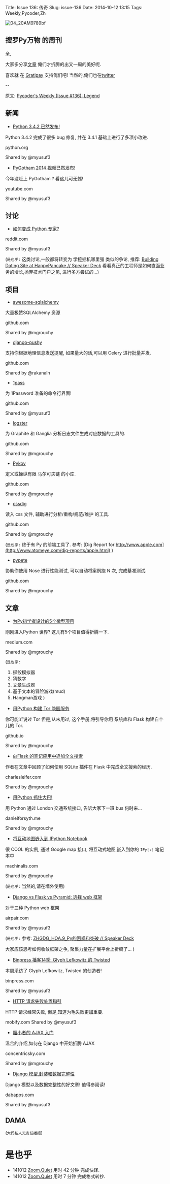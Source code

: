 Title: Issue 136: 传奇
Slug: issue-136
Date: 2014-10-12 13:15
Tags: Weekly,Pycoder,Zh 

![04_20AM9789bf](https://gallery.mailchimp.com/9735795484d2e4c204da82a29/images/Image_202014_01_22_20at_2010.45.04_20AM9789bf.png)

##  搜罗Py万物 的周刊

亲,

大家多分享[文章](http://pycoders.com/submissions/) 
俺们才折腾的出又一周的美好呢.

喜欢就
在 [Gratipay](https://www.gratipay.com/PycodersWeekly)
支持俺们吧!
当然的,俺们也在[twitter](http://www.twitter.com/pycoders)


--

原文: [Pycoder's Weekly (Issue #136): Legend](http://us4.campaign-archive1.com/?u=9735795484d2e4c204da82a29&id=6bfdfe321c&e=889f3f6a05)

## 新闻

- [Python 3.4.2 已然发布!](https://mail.python.org/pipermail/python-dev/2014-October/136588.html)

Python 3.4.2 完成了很多 bug 修复,
并在 3.4.1 基础上进行了多项小改进.

python.org

Shared by @myusuf3
 

- [PyGotham 2014 视频已然发布!](https://www.youtube.com/channel/UC45KSayx_kwQAnhpaPAuVkw)

今年没赶上 PyGotham ? 看这儿可无憾!

youtube.com

Shared by @myusuf3


## 讨论
- [如何变成 Python 专家?](http://www.reddit.com/r/Python/comments/2i78rk/how_to_become_a_proficient_python_programmer/)

reddit.com

Shared by @myusuf3

(`是也乎:`
这类讨论,一般都将转变为 学挖掘机哪里强 类似的争论,
推荐: [Building Dating Site at HappyPancake // Speaker Deck](https://speakerdeck.com/zoomquiet/building-dating-site-at-happypancake)
看看真正的工程师是如何直面业务的增长,抛弃技术门户之见,
进行多方尝试的...)


## 项目
- [awesome-sqlalchemy](https://github.com/dahlia/awesome-sqlalchemy)

大量极赞SQLAlchemy 资源

github.com

Shared by @mgrouchy
 

- [django-pushy](https://github.com/rakanalh/django-pushy)

支持你根据地理信息发送提醒,
如果量大的话,可以用 Celery 进行批量并发.

github.com

Shared by @rakanalh
 

- [1pass](https://github.com/georgebrock/1pass)

为 1Password 准备的命令行界面!

github.com

Shared by @myusuf3
 

- [logster](https://github.com/etsy/logster)

为 Graphite 和 Ganglia 分析日志文件生成对应数据的工具的.

github.com

Shared by @mgrouchy
 

- [Pykov](https://github.com/riccardoscalco/Pykov)


定义或操纵有限 马尔可夫链 的小库.

github.com

Shared by @mgrouchy
 

- [cssdig](https://github.com/tomgenoni/cssdig)

读入 css 文件, 辅助进行分析/重构/规范/维护 的工具.

github.com

Shared by @mgrouchy
 
(`是也乎:`
终于有 Py 的前端工具了.
参考: [Dig Report for http://www.apple.com](http://www.atomeye.com/dig-reports/apple.html)
)

- [pypete](https://github.com/Artimi/pypete)


协助你使用 Nose 进行性能测试,
可以自动将案例跑 N 次,
完成基准测试.

github.com

Shared by @mgrouchy

## 文章

- [为Py初学者设计的5个微型项目](https://medium.com/learning-journalism-tech/five-mini-programming-projects-for-the-python-beginner-21492f6ce0f3)

刚刚进入Python 世界?
这儿有5个项目值得折腾一下.

medium.com

Shared by @mgrouchy

(`是也乎:`

1. 掷骰模拟器
2. 猜数字
3. 文章生成器
4. 基于文本的冒险游戏(mud)
5. Hangman游戏
)

- [用Python 构建 Tor 隐匿服务](https://jordan-wright.github.io/blog/2014/10/06/creating-tor-hidden-services-with-python/)

你可能听说过 Tor 但是,从末用过,
这个手册,将引导你用 系统库和 Flask 构建自个儿的 Tor.

github.io

Shared by @mgrouchy
 

- [向Flask 的笔记应用中追加全文搜索](http://charlesleifer.com/blog/saturday-morning-hacks-adding-full-text-search-to-the-flask-note-taking-app/)


作者在文章中回顾了如何使用 SQLite 插件在 Flask 中完成全文搜索的经历.

charlesleifer.com

Shared by @mgrouchy
 

- [用Python 抓住大巴!](http://www.danielforsyth.me/catching-the-bus-to-class-with-python/)


用 Python 通过 London 交通系统接口,
告诉大家下一班 bus 何时来...

danielforsyth.me

Shared by @mgrouchy
 

- [将互动地图嵌入到 IPython Notebook](http://www.machinalis.com/blog/embedding-interactive-maps-into-an-ipython-nb/)


很 COOL 的实例,
通过 Google map 接口,
将互动式地图,嵌入到你的 `IPy[:]` 笔记本中

machinalis.com

Shared by @mgrouchy

(`是也乎:`
当然的,请在墙外使用)

- [Django vs Flask vs Pyramid: 选择 web 框架](https://www.airpair.com/python/posts/django-flask-pyramid)

对于三种 Python web 框架

airpair.com

Shared by @myusuf3
 
(`是也乎:`
参考: [ZHGDG_HOA.9_Py的困惑和突破 // Speaker Deck](https://speakerdeck.com/zoomquiet/zhgdg-hoa-dot-9-pyde-kun-huo-he-tu-po)

大家应该思考如何收敛框架之争,
聚集力量在扩展平台上折腾了...
)

- [Binpress 播客14季: Glyph Lefkowitz 的 Twisted](http://www.binpress.com/blog/2014/10/07/binpress-podcast-episode-14-glyph-lefkowitz-twisted/)

本周采访了 Glyph Lefkowitz,
Twisted 的创造者!

binpress.com

Shared by @myusuf3
 

- [HTTP 请求失败处置指引](http://www.mobify.com/blog/http-requests-are-hard/)

HTTP 请求经常失败,
但是,知道为毛失败更加重要.


mobify.com
Shared by @myusuf3
 

- [胆小者的 AJAX 入门](http://concentricsky.com/blog/2014/oct/ajax-faint-heart)

温合的介绍,如何在 Django 中开始折腾 AJAX

concentricsky.com

Shared by @mgrouchy
 

- [Django 模型,封装和数据完整性](http://www.dabapps.com/blog/django-models-and-encapsulation/)

Django 模型以及数据完整性的好文章!
值得参阅读!

dabapps.com

Shared by @myusuf3

## DAMA
(`大妈私人无责任播报`)


# 是也乎

- 141012 [Zoom.Quiet](http://zoomquiet.org/) 用时 42 分钟 完成快译.
- 141012 [Zoom.Quiet](http://zoomquiet.org/) 用时 7 分钟 完成格式转抄.

    
 
